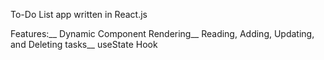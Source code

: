 To-Do List app written in React.js

Features:__
Dynamic Component Rendering__
Reading, Adding, Updating, and Deleting tasks__
useState Hook
